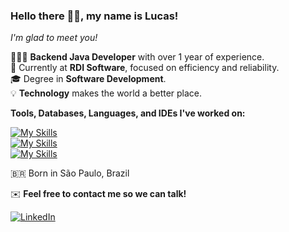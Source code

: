 ### Hello there 👋🏼, my name is Lucas!

*I'm glad to meet you!*

🧑🏼‍💻 **Backend Java Developer** with over 1 year of experience.  
💼 Currently at **RDI Software**, focused on efficiency and reliability.  
🎓 Degree in **Software Development**.  
💡 **Technology** makes the world a better place.

**Tools, Databases, Languages, and IDEs I've worked on:**

[![My Skills](https://skillicons.dev/icons?i=java,spring,aws,terraform,redis)](https://skillicons.dev)  
[![My Skills](https://skillicons.dev/icons?i=python,js,git,github,mysql)](https://skillicons.dev)  
[![My Skills](https://skillicons.dev/icons?i=postman,docker,vscode,idea,eclipse)](https://skillicons.dev)  

🇧🇷 Born in São Paulo, Brazil

✉️ **Feel free to contact me so we can talk!**

[![LinkedIn](https://img.shields.io/badge/linkedin-%230077B5.svg?style=for-the-badge&logo=linkedin&logoColor=white)](https://www.linkedin.com/in/lucastressoldi/)
